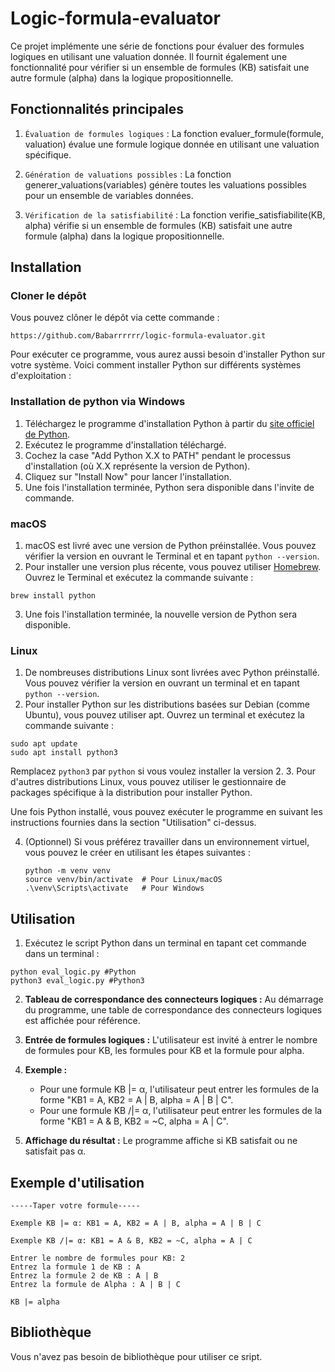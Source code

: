 # Logic-formula-evaluator

Ce projet implémente une série de fonctions pour évaluer des formules logiques en utilisant une valuation donnée. Il fournit également une fonctionnalité pour vérifier si un ensemble de formules (KB) satisfait une autre formule (alpha) dans la logique propositionnelle.

## Fonctionnalités principales
1. `Évaluation de formules logiques` : La fonction evaluer_formule(formule, valuation) évalue une formule logique donnée en utilisant une valuation spécifique.

2. `Génération de valuations possibles` : La fonction generer_valuations(variables) génère toutes les valuations possibles pour un ensemble de variables données.

3. `Vérification de la satisfiabilité` : La fonction verifie_satisfiabilite(KB, alpha) vérifie si un ensemble de formules (KB) satisfait une autre formule (alpha) dans la logique propositionnelle.

## 
## Installation

### Cloner le dépôt
Vous pouvez clôner le dépôt via cette commande :

```
https://github.com/Babarrrrrr/logic-formula-evaluator.git
```
Pour exécuter ce programme, vous aurez aussi besoin d'installer Python sur votre système. Voici comment installer Python sur différents systèmes d'exploitation :

### Installation de python via Windows

1. Téléchargez le programme d'installation Python à partir du [site officiel de Python](https://www.python.org/downloads/).
2. Exécutez le programme d'installation téléchargé.
3. Cochez la case "Add Python X.X to PATH" pendant le processus d'installation (où X.X représente la version de Python).
4. Cliquez sur "Install Now" pour lancer l'installation.
5. Une fois l'installation terminée, Python sera disponible dans l'invite de commande.

### macOS

1. macOS est livré avec une version de Python préinstallée. Vous pouvez vérifier la version en ouvrant le Terminal et en tapant `python --version`.
2. Pour installer une version plus récente, vous pouvez utiliser [Homebrew](https://brew.sh/). Ouvrez le Terminal et exécutez la commande suivante :

```
brew install python
```

3. Une fois l'installation terminée, la nouvelle version de Python sera disponible.

### Linux

1. De nombreuses distributions Linux sont livrées avec Python préinstallé. Vous pouvez vérifier la version en ouvrant un terminal et en tapant `python --version`.
2. Pour installer Python sur les distributions basées sur Debian (comme Ubuntu), vous pouvez utiliser apt. Ouvrez un terminal et exécutez la commande suivante :

```
sudo apt update
sudo apt install python3
```

Remplacez `python3` par `python` si vous voulez installer la version 2.
3. Pour d'autres distributions Linux, vous pouvez utiliser le gestionnaire de packages spécifique à la distribution pour installer Python.

Une fois Python installé, vous pouvez exécuter le programme en suivant les instructions fournies dans la section "Utilisation" ci-dessus.


4. (Optionnel) Si vous préférez travailler dans un environnement virtuel, vous pouvez le créer en utilisant les étapes suivantes :
    ```
    python -m venv venv
    source venv/bin/activate  # Pour Linux/macOS
    .\venv\Scripts\activate   # Pour Windows
    ```

## Utilisation

1. Exécutez le script Python dans un terminal en tapant cet commande dans un terminal :

  ```
  python eval_logic.py #Python
  python3 eval_logic.py #Python3
  ```

2. **Tableau de correspondance des connecteurs logiques :** Au démarrage du programme, une table de correspondance des connecteurs logiques est affichée pour référence.

3. **Entrée de formules logiques :** L'utilisateur est invité à entrer le nombre de formules pour KB, les formules pour KB et la formule pour alpha.

4. **Exemple :**
   - Pour une formule KB |= α, l'utilisateur peut entrer les formules de la forme "KB1 = A, KB2 = A | B, alpha = A | B | C".
   - Pour une formule KB /|= α, l'utilisateur peut entrer les formules de la forme "KB1 = A & B, KB2 = ~C, alpha = A | C".

5. **Affichage du résultat :** Le programme affiche si KB satisfait ou ne satisfait pas α.



## Exemple d'utilisation

```
-----Taper votre formule-----

Exemple KB |= α: KB1 = A, KB2 = A | B, alpha = A | B | C

Exemple KB /|= α: KB1 = A & B, KB2 = ~C, alpha = A | C

Entrer le nombre de formules pour KB: 2
Entrez la formule 1 de KB : A
Entrez la formule 2 de KB : A | B
Entrez la formule de Alpha : A | B | C

KB |= alpha

```

## Bibliothèque
Vous n'avez pas besoin de bibliothèque pour utiliser ce sript.



